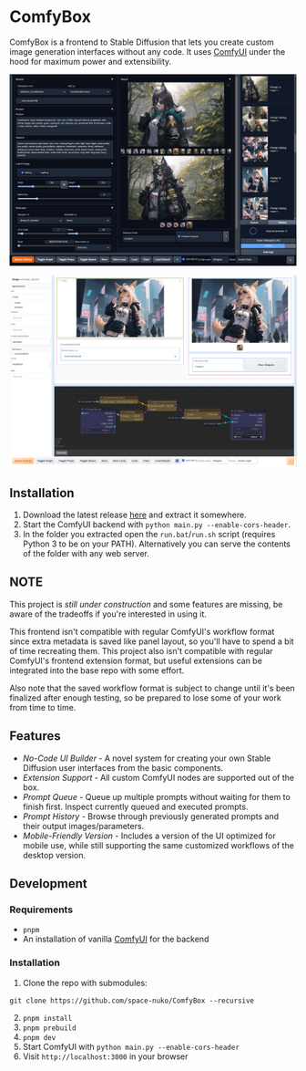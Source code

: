 # ComfyBox

ComfyBox is a frontend to Stable Diffusion that lets you create custom image generation interfaces without any code. It uses [ComfyUI](https://github.com/comfyanonymous/ComfyUI) under the hood for maximum power and extensibility.

![Screenshot](./static/screenshot.png)

![Screenshot](./static/screenshot2.png)

## Installation

1. Download the latest release [here](https://nightly.link/space-nuko/ComfyBox/workflows/build-and-publish/master/ComfyBox-dist) and extract it somewhere.
2. Start the ComfyUI backend with `python main.py --enable-cors-header`.
3. In the folder you extracted open the `run.bat`/`run.sh` script (requires Python 3 to be on your PATH). Alternatively you can serve the contents of the folder with any web server.

## NOTE

This project is *still under construction* and some features are missing, be aware of the tradeoffs if you're interested in using it.

This frontend isn't compatible with regular ComfyUI's workflow format since extra metadata is saved like panel layout, so you'll have to spend a bit of time recreating them. This project also isn't compatible with regular ComfyUI's frontend extension format, but useful extensions can be integrated into the base repo with some effort.

Also note that the saved workflow format is subject to change until it's been finalized after enough testing, so be prepared to lose some of your work from time to time.

## Features
- *No-Code UI Builder* - A novel system for creating your own Stable Diffusion user interfaces from the basic components.
- *Extension Support* - All custom ComfyUI nodes are supported out of the box.
- *Prompt Queue* - Queue up multiple prompts without waiting for them to finish first. Inspect currently queued and executed prompts.
- *Prompt History* - Browse through previously generated prompts and their output images/parameters.
- *Mobile-Friendly Version* - Includes a version of the UI optimized for mobile use, while still supporting the same customized workflows of the desktop version.

## Development

### Requirements

- `pnpm`
- An installation of vanilla [ComfyUI](https://github.com/comfyanonymous/ComfyUI) for the backend

### Installation

1. Clone the repo with submodules:

```
git clone https://github.com/space-nuko/ComfyBox --recursive
```

2. `pnpm install`
4. `pnpm prebuild`
5. `pnpm dev`
6. Start ComfyUI with `python main.py --enable-cors-header`
7. Visit `http://localhost:3000` in your browser
